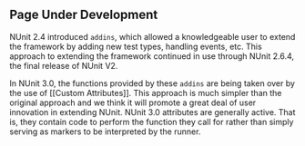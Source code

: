 ## Page Under Development

NUnit 2.4 introduced `addins`, which allowed a knowledgeable user to extend the framework by adding new test types, handling events, etc. This approach to extending the framework continued in use through NUnit 2.6.4, the final release of NUnit V2.

In NUnit 3.0, the functions provided by these `addins` are being taken over by the use of [[Custom Attributes]]. This approach is much simpler than the original approach and we think it will promote a great deal of user innovation in extending NUnit. NUnit 3.0 attributes are generally active. That is, they contain code to perform the function they call for rather than simply serving as markers to be interpreted by the runner.
